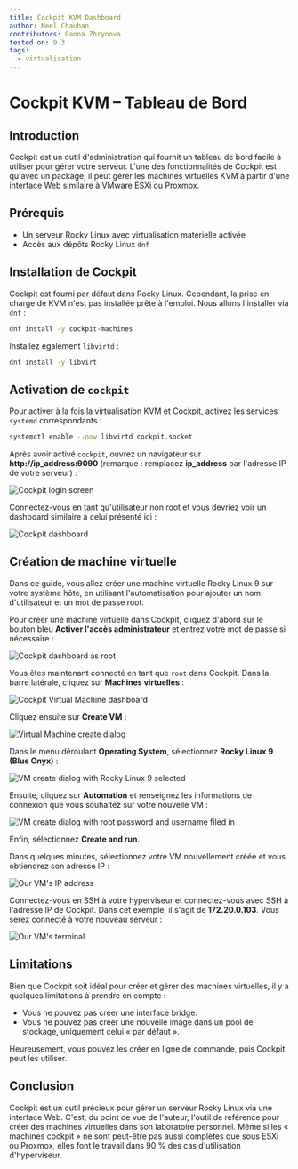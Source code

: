 ```yaml
---
title: Cockpit KVM Dashboard
author: Neel Chauhan
contributors: Ganna Zhrynova
tested on: 9.3
tags:
  - virtualisation
---
```


# Cockpit KVM – Tableau de Bord

## Introduction

Cockpit est un outil d'administration qui fournit un tableau de bord facile à utiliser pour gérer votre serveur. L'une des fonctionnalités de Cockpit est qu'avec un package, il peut gérer les machines virtuelles KVM à partir d'une interface Web similaire à VMware ESXi ou Proxmox.

## Prérequis

- Un serveur Rocky Linux avec virtualisation matérielle activée
- Accès aux dépôts Rocky Linux `dnf`

## Installation de Cockpit

Cockpit est fourni par défaut dans Rocky Linux. Cependant, la prise en charge de KVM n'est pas installée prête à l'emploi. Nous allons l'installer via `dnf` :

```bash
dnf install -y cockpit-machines
```

Installez également `libvirtd` :

```bash
dnf install -y libvirt
```

## Activation de `cockpit`

Pour activer à la fois la virtualisation KVM et Cockpit, activez les services `systemd` correspondants :

```bash
systemctl enable --now libvirtd cockpit.socket
```

Après avoir activé `cockpit`, ouvrez un navigateur sur **http://ip_address:9090** (remarque : remplacez **ip_address** par l'adresse IP de votre serveur) :

![Cockpit login screen](../images/cockpit_login.png)

Connectez-vous en tant qu'utilisateur non root et vous devriez voir un dashboard similaire à celui présenté ici :

![Cockpit dashboard](../images/cockpit_dashboard.png)

## Création de machine virtuelle

Dans ce guide, vous allez créer une machine virtuelle Rocky Linux 9 sur votre système hôte, en utilisant l'automatisation pour ajouter un nom d'utilisateur et un mot de passe root.

Pour créer une machine virtuelle dans Cockpit, cliquez d'abord sur le bouton bleu **Activer l'accès administrateur** et entrez votre mot de passe si nécessaire :

![Cockpit dashboard as root](../images/cockpit_root_dashboard.png)

Vous êtes maintenant connecté en tant que `root` dans Cockpit. Dans la barre latérale, cliquez sur **Machines virtuelles** :

![Cockpit Virtual Machine dashboard](../images/cockpit_vm_dashboard.png)

Cliquez ensuite sur **Create VM** :

![Virtual Machine create dialog](../images/cockpit_vm_create_1.png)

Dans le menu déroulant **Operating System**, sélectionnez **Rocky Linux 9 (Blue Onyx)** :

![VM create dialog with Rocky Linux 9 selected](../images/cockpit_vm_create_2.png)

Ensuite, cliquez sur **Automation** et renseignez les informations de connexion que vous souhaitez sur votre nouvelle VM :

![VM create dialog with root password and username filed in](../images/cockpit_vm_create_2.png)

Enfin, sélectionnez **Create and run**.

Dans quelques minutes, sélectionnez votre VM nouvellement créée et vous obtiendrez son adresse IP :

![Our VM's IP address](../images/cockpit_vm_ip.png)

Connectez-vous en SSH à votre hyperviseur et connectez-vous avec SSH à l'adresse IP de Cockpit. Dans cet exemple, il s'agit de **172.20.0.103**. Vous serez connecté à votre nouveau serveur :

![Our VM's terminal](../images/cockpit_vm_terminal.png)

## Limitations

Bien que Cockpit soit idéal pour créer et gérer des machines virtuelles, il y a quelques limitations à prendre en compte :

- Vous ne pouvez pas créer une interface bridge.
- Vous ne pouvez pas créer une nouvelle image dans un pool de stockage, uniquement celui « par défaut ».

Heureusement, vous pouvez les créer en ligne de commande, puis Cockpit peut les utiliser.

## Conclusion

Cockpit est un outil précieux pour gérer un serveur Rocky Linux via une interface Web. C'est, du point de vue de l'auteur, l'outil de référence pour créer des machines virtuelles dans son laboratoire personnel. Même si les « machines cockpit » ne sont peut-être pas aussi complètes que sous ESXi ou Proxmox, elles font le travail dans 90 % des cas d'utilisation d'hyperviseur.
